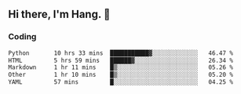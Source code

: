 ## Hi there, I'm Hang. 👋

### Coding

<!--START_SECTION:waka-->

```txt
Python       10 hrs 33 mins  ███████████▓░░░░░░░░░░░░░   46.47 %
HTML         5 hrs 59 mins   ██████▓░░░░░░░░░░░░░░░░░░   26.34 %
Markdown     1 hr 11 mins    █▒░░░░░░░░░░░░░░░░░░░░░░░   05.26 %
Other        1 hr 10 mins    █▒░░░░░░░░░░░░░░░░░░░░░░░   05.20 %
YAML         57 mins         █░░░░░░░░░░░░░░░░░░░░░░░░   04.25 %
```

<!--END_SECTION:waka-->
